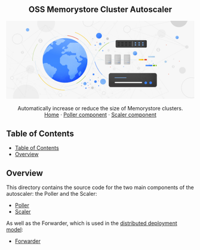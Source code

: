 <br />
<p align="center">
  <h2 align="center">OSS Memorystore Cluster Autoscaler</h2>
  <img alt="Autoscaler" src="../resources/hero-image.jpg">

  <p align="center">
    <!-- In one sentence: what does the code in this directory do? -->
    Automatically increase or reduce the size of Memorystore clusters.
    <br />
    <a href="../README.md">Home</a>
    ·
    <a href="poller/README.md">Poller component</a>
    ·
    <a href="scaler/README.md">Scaler component</a>
  </p>
</p>

## Table of Contents

*   [Table of Contents](#table-of-contents)
*   [Overview](#overview)

## Overview

This directory contains the source code for the two main components of the
autoscaler: the Poller and the Scaler:

*   [Poller](poller/README.md)
*   [Scaler](scaler/README.md)

As well as the Forwarder, which is used in the
[distributed deployment model][distributed-docs]:

*   [Forwarder](forwarder/README.md)

[distributed-docs]: ../terraform/cloud-functions/distributed/README.md
